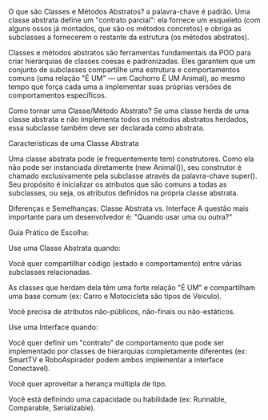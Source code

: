 O que são Classes e Métodos Abstratos?
a palavra-chave é padrão. Uma classe abstrata define um "contrato parcial": ela fornece um esqueleto (com alguns ossos já montados, que são os métodos concretos) e obriga as subclasses a fornecerem o restante da estrutura (os métodos abstratos).

Classes e métodos abstratos são ferramentas fundamentais da POO para criar hierarquias de classes coesas e padronizadas. Eles garantem que um conjunto de subclasses compartilhe uma estrutura e comportamentos comuns (uma relação "É UM" — um Cachorro É UM Animal), ao mesmo tempo que força cada uma a implementar suas próprias versões de comportamentos específicos.

Como tornar uma Classe/Método Abstrato?
Se uma classe herda de uma classe abstrata e não implementa todos os métodos abstratos herdados, essa subclasse também deve ser declarada como abstrata.

Características de uma Classe Abstrata

Uma classe abstrata pode (e frequentemente tem) construtores. Como ela não pode ser instanciada diretamente (new Animal()), seu construtor é chamado exclusivamente pela subclasse através da palavra-chave super(). Seu propósito é inicializar os atributos que são comuns a todas as subclasses, ou seja, os atributos definidos na própria classe abstrata.

Diferenças e Semelhanças: Classe Abstrata vs. Interface
A questão mais importante para um desenvolvedor é: "Quando usar uma ou outra?"

Guia Prático de Escolha:

Use uma Classe Abstrata quando:

Você quer compartilhar código (estado e comportamento) entre várias subclasses relacionadas.

As classes que herdam dela têm uma forte relação "É UM" e compartilham uma base comum (ex: Carro e Motocicleta são tipos de Veiculo).

Você precisa de atributos não-públicos, não-finais ou não-estáticos.

Use uma Interface quando:

Você quer definir um "contrato" de comportamento que pode ser implementado por classes de hierarquias completamente diferentes (ex: SmartTV e RoboAspirador podem ambos implementar a interface Conectavel).

Você quer aproveitar a herança múltipla de tipo.

Você está definindo uma capacidade ou habilidade (ex: Runnable, Comparable, Serializable).